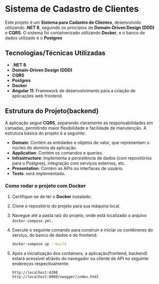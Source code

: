 # Sistema de Cadastro de Clientes

Este projeto é um **Sistema para Cadastro de Clientes**, desenvolvido utilizando **.NET 8**, seguindo os princípios de 
**Domain-Driven Design (DDD)** e **CQRS**. O sistema foi containerizado utilizando **Docker**, e o banco de dados
utilizado é o **Postgres**

## Tecnologias/Técnicas Utilizadas

- **.NET 8**
- **Domain-Driven Design (DDD)**
- **CQRS**
- **Postgres**
- **Docker**
- **Angular 11**: Framework de desenvolvimento para a criação de aplicações web frontend.

## Estrutura do Projeto(backend)

A aplicação segue **CQRS**, separando claramente as responsabilidades em camadas, permitindo maior flexibilidade e
facilidade de manutenção. A estrutura básica do projeto é a seguinte:

- **Domain**: Contém as entidades e objetos de valor, que representam o núcleo do domínio da aplicação.
- **Application**: Contém os comandos e queries.
- **Infrastructure**: Implementa a persistência de dados (com repositórios para o Postgres), integração com serviços
  externos, etc.
- **Presentation**: Contém as APIs ou interfaces de usuário.
- **Tests**: será implementado.

### Como rodar o projeto com Docker

1. Certifique-se de ter o **Docker** instalado.
2. Clone o repositório do projeto para sua máquina local.
3. Navegue até a pasta raiz do projeto, onde está localizado o arquivo `docker-compose.yml`.
4. Execute o seguinte comando para construir e iniciar os contêineres do serviço, do banco de dados e do frontend:

    ```bash
    docker-compose up --build
    ```

4. Após a inicialização dos containers, a aplicação(frontend, backend) estará acessível através do navegador
   ou cliente de API no seguinte endereços respectivamente:

    ```
    http://localhost:4200
    http://localhost:8080/swagger/index.html
    ```